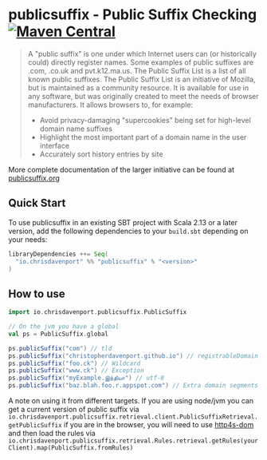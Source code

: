 # publicsuffix - Public Suffix Checking [![Maven Central](https://maven-badges.herokuapp.com/maven-central/io.chrisdavenport/publicsuffix_2.13/badge.svg)](https://maven-badges.herokuapp.com/maven-central/io.chrisdavenport/publicsuffix_2.13)

>  A "public suffix" is one under which Internet users can (or historically could) directly register names. Some examples of public suffixes are .com, .co.uk and pvt.k12.ma.us. The Public Suffix List is a list of all known public suffixes.
> The Public Suffix List is an initiative of Mozilla, but is maintained as a community resource. It is available for use in any software, but was originally created to meet the needs of browser manufacturers. It allows browsers to, for example:
> - Avoid privacy-damaging "supercookies" being set for high-level domain name suffixes
> - Highlight the most important part of a domain name in the user interface
> - Accurately sort history entries by site

More complete documentation of the larger initiative can be found at [publicsuffix.org](https://publicsuffix.org/)

## Quick Start

To use publicsuffix in an existing SBT project with Scala 2.13 or a later version, add the following dependencies to your
`build.sbt` depending on your needs:

```scala
libraryDependencies ++= Seq(
  "io.chrisdavenport" %% "publicsuffix" % "<version>"
)
```

## How to use

```scala mdoc
import io.chrisdavenport.publicsuffix.PublicSuffix

// On the jvm you have a global
val ps = PublicSuffix.global

ps.publicSuffix("com") // tld
ps.publicSuffix("christopherdavenport.github.io") // registrableDomain from a hard rule
ps.publicSuffix("foo.ck") // Wildcard
ps.publicSuffix("www.ck") // Exception
ps.publicSuffix("myExample.இந்தியா") // utf-8
ps.publicSuffix("baz.blah.foo.r.appspot.com") // Extra domain segments
```

A note on using it from different targets. If you are using node/jvm you can get a current version
of public suffix via `io.chrisdavenport.publicsuffix.retrieval.client.PublicSuffixRetrieval.getPublicSuffix` if you
are in the browser, you will need to use [http4s-dom](https://github.com/http4s/http4s-dom) and then load the rules via `io.chrisdavenport.publicsuffix.retrieval.Rules.retrieval.getRules(yourClient).map(PublicSuffix.fromRules)`